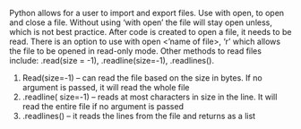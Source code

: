 
Python allows for a user to import and export files. Use with open, to open and close a file. Without using ‘with open’ the file will stay open unless, which is not best practice. After code is created to open a file, it needs to be read. There is an option to use  with open <’name of file>, ‘r’ which allows the file to be opened in read-only mode. Other methods to read files include: .read(size = -1), .readline(size=-1), .readlines().

1.	Read(size=-1) – can read the file based on the size in bytes. If no argument is passed, it will read the whole file
2.	.readline( size=-1) – reads at most characters in size in the line. It will read the entire file if no argument is passed
3.	.readlines() – it reads the lines from the file and returns as a list

